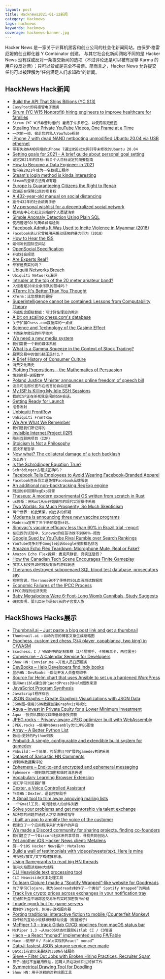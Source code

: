 ```yaml
---
layout: post
title: Hacknews2021-01-12新闻
category: Hacknews
tags: hacknews
keywords: hacknews
coverage: hacknews-banner.jpg
---
```


Hacker News 是一家关于计算机黑客和创业公司的社会化新闻网站，由保罗·格雷厄姆的创业孵化器 Y Combinator 创建。
与其它社会化新闻网站不同的是 Hacker News 没有踩或反对一条提交新闻的选项（不过评论还是可以被有足够 Karma 的用户投反对票）；只可以赞或是完全不投票。简而言之，Hacker News 允许提交任何可以被理解为“任何满足人们求知欲”的新闻。

## HackNews Hack新闻


- [Build the API That Ships Billions (YC S13)](https://www.easypost.com/careers)
- `EasyPost即将接管电子商务`
- [Sirum (YC W15 Nonprofit) hiring engineers to improve healthcare for families](https://www.sirum.org/about/#careers)
- `Sirum（YC W15非营利组织）雇用了许多职位，以使药品更便宜`
- [Stealing Your Private YouTube Videos, One Frame at a Time](https://bugs.xdavidhu.me/google/2021/01/11/stealing-your-private-videos-one-frame-at-a-time/)
- `一次偷一帧，偷走您的私人YouTube视频`
- [iPhone 7 with dead NAND netbooting unmodified Ubuntu 20.04 via USB ethernet](https://old.reddit.com/r/linux/comments/kux9xx/success_iphone_7_with_dead_nand_netbooting/)
- `带有失效NAND网络的iPhone 7通过USB以太网引导未修改的Ubuntu 20.04`
- [Setting goals for 2021 – A brief guide about personal goal setting](https://blog.doit.io/goal-setting/)
- `设定2021年的目标–有关个人目标设定的简要指南`
- [How to Become a Data Engineer in 2021](https://khashtamov.com/en/how-to-become-a-data-engineer/)
- `如何在2021年成为一名数据工程师`
- [Steam's login method is kinda interesting](https://owlspace.xyz/cybersec/steam-login/)
- `Steam的登录方法有点有趣`
- [Europe Is Guaranteeing Citizens the Right to Repair](https://reasonstobecheerful.world/europe-guarantee-right-to-repair-ifixit/)
- `欧洲正在保障公民的修复权`
- [A 432-year-old manual on social distancing](https://www.bbc.com/future/article/20210107-the-432-year-old-manual-on-social-distancing)
- `距今432年的社会疏离手册`
- [My personal wishlist for a decentralized social network](https://carter.sande.duodecima.technology/decentralized-wishlist/)
- `我对去中心化社交网络的个人愿望清单`
- [Simple Anomaly Detection Using Plain SQL](https://hakibenita.com/sql-anomaly-detection)
- `使用普通SQL的简单异常检测`
- [Facebook Admits It Was Used to Incite Violence in Myanmar (2018)](https://www.nytimes.com/2018/11/06/technology/myanmar-facebook.html)
- `Facebook承认它曾被用来煽动缅甸的暴力行为（2018）`
- [How to Hear the ISS](https://amsat-uk.org/beginners/how-to-hear-the-iss/)
- `如何听到国际空间站`
- [OpenSocial Specification](https://github.com/OpenSocial/spec/)
- `开放社会规范`
- [Are Experts Real?](https://fantasticanachronism.com/2021/01/11/are-experts-real/)
- `专家是真实的吗？`
- [Ubiquiti Networks Breach](https://mailchi.mp/ubnt/account-notification?e=30527b2904)
- `Ubiquiti Networks漏洞`
- [Intruder at the top of the 20 meter amateur band?](http://ka7oei.blogspot.com/2020/12/intruder-at-top-of-20-meter-amateur-band.html)
- `入侵者是20米业余乐队的顶峰吗？`
- [XTerm: It's Better Than You Thought](https://aduros.com/blog/xterm-its-better-than-you-thought/)
- `XTerm：比您想象的要好`
- [Superintelligence cannot be contained: Lessons from Computability Theory](https://arxiv.org/abs/1607.00913)
- `不能包含超级智能：可计算性理论的教训`
- [A bit on scaling chess.com's database](https://unstructed.tech/2021/01/11/your-legacy-database-is-outgrowing-itself/)
- `关于扩展Chess.com数据库的一点点`
- [Science and Technology of the Casimir Effect](https://physicstoday.scitation.org/doi/10.1063/PT.3.4656)
- `卡西米尔效应的科学技术`
- [We need a new media system](https://taibbi.substack.com/p/we-need-a-new-media-system)
- `我们需要一个新的媒体系统`
- [What Is a Gamma Squeeze in the Context of Stock Trading?](https://www.swfinstitute.org/news/83341/what-is-a-gamma-squeeze-in-the-context-of-stock-trading)
- `股票交易中的伽玛挤压是什么？`
- [A Brief History of Consumer Culture](https://thereader.mitpress.mit.edu/a-brief-history-of-consumer-culture/)
- `消费文化简史`
- [Plotting Propositions – the Mathematics of Persuasion](https://billwadge.wordpress.com/2021/01/11/plotting-propositions-the-mathematics-of-persuasion/)
- `策划命题–说服数学`
- [Poland Justice Minister announces online freedom of speech bill](https://polandin.com/51388314/justice-minister-announces-online-freedom-of-speech-bill)
- `波兰司法部长宣布在线言论自由法案`
- [My ISP Is Killing My Idle SSH Sessions](https://anderstrier.dk/2021/01/11/my-isp-is-killing-my-idle-ssh-sessions-yours-might-be-too/)
- `我的ISP正在杀死我空闲的SSH会话。`
- [Getting Ready for Launch](https://adhoc.team/2021/01/08/getting-ready-for-launch/)
- `准备发射`
- [Unbiquiti FrontRow](https://www.frontrow.com/)
- `Unbiquiti FrontRow`
- [We Are What We Remember](https://fs.blog/2021/01/we-remember/)
- `我们是我们所记得的`
- [Invisible Internet Project (I2P)](https://geti2p.net/en/)
- `隐形互联网项目（I2P）`
- [Stoicism Is Not a Philosophy](https://virginica.substack.com/p/stoicism-is-not-a-philosophy)
- `坚决不是哲学`
- [Now what? The collateral damage of a tech backlash](https://blog.nillium.com/now-what-the-collateral-damage-of-a-tech-backlash/)
- `怎么办？`
- [Is the Schrödinger Equation True?](https://www.scientificamerican.com/article/is-the-schroedinger-equation-true/)
- `Schrödinger方程式正确吗？`
- [Facebook Tells Employees to Avoid Wearing Facebook-Branded Apparel](https://www.theinformation.com/articles/facebook-tells-employees-to-avoid-wearing-facebook-branded-apparel)
- `Facebook告诉员工避免穿Facebook品牌服装`
- [An additional non-backtracking RegExp engine](https://v8.dev/blog/non-backtracking-regexp)
- `附加的非回溯RegExp引擎`
- [Theseus: A modern experimental OS written from scratch in Rust](https://github.com/theseus-os/Theseus)
- `us修斯：用Rust从头开始编写的现代实验操作系统`
- [Two Worlds: So Much Prosperity, So Much Skepticism](https://www.collaborativefund.com/blog/two-worlds/)
- `两个世界：如此繁荣，如此多的怀疑`
- [Moderna is announcing three new vaccine programs](https://investors.modernatx.com/news-releases/news-release-details/moderna-provides-business-update-and-announces-three-new)
- `Moderna宣布了三个新的疫苗计划。`
- [Sinovac's vaccine efficacy less than 60% in Brazil trial -report](https://www.reuters.com/article/us-health-coronavirus-coronavac/sinovacs-vaccine-efficacy-less-than-60-in-brazil-trial-report-idUSKBN29G14W)
- `在巴西的试验中，Sinovac的疫苗功效不到60％-报告`
- [Google Sued by YouTube Rival Rumble over Search Rankings](https://www.wsj.com/articles/google-sued-by-youtube-rival-over-search-rankings-11610407969)
- `YouTube竞争对手Google起诉Google搜索排名排名`
- [Amazon Echo Flex Teardown: Microphone Mute, Real or Fake?](https://electronupdate.blogspot.com/2021/01/amazon-echo-flex-microphone-mute-real.html)
- `Amazon Echo Flex拆解：麦克风静音，真实还是假？`
- [How the Canadian Tech Scene Encourages Finite Gameplay](https://alexdanco.com/2021/01/11/why-the-canadian-tech-scene-doesnt-work/)
- `加拿大科技界如何鼓励有限的游戏玩法`
- [Theranos destroyed subpoenaed SQL blood test database, prosecutors say](https://www.theregister.com/2021/01/12/theranos_database_loss/)
- `检察官说，Theranos破坏了传唤的SQL血液测试数据库`
- [Economic Failures of the IPCC Process](https://profstevekeen.medium.com/economic-failures-of-the-ipcc-process-e1fd6060092e)
- `IPCC流程的经济失败`
- [Baby Megalodons Were 6-Foot-Long Womb Cannibals, Study Suggests](https://www.nytimes.com/2021/01/10/science/megalodons-baby-shark.html)
- `研究表明，婴儿巨牙节是6尺长的子宫食人族`


## HackShows Hacks展示

- [ Thumbnail.ai – Just paste a blog post link and get a thumbnail](https://thumbnail.ai/)
- `Thumbnail.ai –自动为您的博客文章生成缩略图`
- [ Esochess, customized chess (3/4 player, capablanca, two king) in C/WASM](https://esochess.net)
- `Esochess，C / WASM中的定制象棋（3/4局棋手，卡帕布兰卡，两位国王）`
- [ Convier.me – A Calendar Service for Developers](https://convier.me)
- `Show HN：Convier.me –开发人员日历服务`
- [ DevBooks – Help Developers find indy books](https://thesmartcoder.dev/books/)
- `显示HN：DevBooks –帮助开发人员查找印书`
- [ Source for Helm chart that uses Ansible to set up a hardened WordPress](https://code.habd.as/comfusion/WordPress)
- `使用Ansible建立强化WordPress的Helm图表来源`
- [ JavaScript Program Synthesis](https://grgv.xyz/inductive_program_synthesis/)
- `JavaScript程序综合`
- [ JSON Graphs – Create Graphviz Visualizations with JSON Data](https://nounparse.com/)
- `JSON图–使用JSON数据创建Graphviz可视化`
- [ Aqua – Invest in Private Equity for a Lower Minimum Investment](http://investwithaqua.com)
- `Aqua –投资私募股权以降低最低投资额`
- [ JPEG.rocks – Privacy-aware JPEG optimizer built with WebAssembly](https://jpeg.rocks)
- `JPEG.rocks –使用WebAssembly优化JPEG图像`
- [ Array – A Better Python List](https://github.com/Lauriat/funct)
- `数组–更好的Python列表`
- [ Pmbuild: A simple, configurable and extendible build system for gamedev](https://github.com/polymonster/pmbuild)
- `Pmbuild：一个简单，可配置且可扩展的gamedev构建系统`
- [ Dataset of Sarcastic HN Comments](https://github.com/traghav/sarcasticHN)
- `讽刺HN数据集评论`
- [ Ephemere – End-to-end encrypted and ephemeral messaging](https://ephemere.app)
- `Ephemere –端到端的加密和临时消息传递`
- [ Vocabulary Learning Browser Extension](https://github.com/fertkir/vocabulary-to-google-sheet)
- `词汇学习浏览器扩展`
- [ Dexter, a Voice Controlled Assistant](https://github.com/iamsrp/dexter)
- `节目HN：Dexter，语音控制助手`
- [ A Gmail tool to trim away annoying mailing lists](https://trimbox.io/)
- `一个Gmail工具，可消除烦人的邮件列表`
- [ Solve your problems and get mentorship via talent exchange](https://www.aiir.app/)
- `解决您的问题并通过人才交流获得指导`
- [ I built an app to amplify the voice of the customer](https://shieldvoc.com/)
- `我建立了一个应用程序来扩大客户的声音`
- [ We made a Discord community for sharing projects, finding co-founders](https://discord.com/invite/4naFT8d)
- `我们建立了一个Discord社区来共享项目，寻找共同创始人`
- [ Yet another iOS Hacker News client: Metalens](https://apps.apple.com/us/app/metalens/id1506654571?ls=1)
- `另一个iOS Hacker News客户：Metalens`
- [ Build a wall of testimonials with videos/tweets/text. Here is mine](https://testimonial.to/testimonial/all)
- `用视频/推文/文字构建推荐墙。`
- [ Using flamegraphs to read big HN threads](https://trungdq88.github.io/hn-big-threads/index.html)
- `使用火焰图读取HN大线程`
- [ CLI Heaviside text processing tool](https://github.com/mcastorina/heavi)
- `CLI Heaviside文本处理工具`
- [ To learn Clojure I made a “Spotify Wrapped”-like website for Goodreads](https://www.readingyear.com)
- `为了学习Clojure，我为Goodreads制作了一个类似“ Spotify Wrapped”的网站`
- [ Track live crypto prices across exchanges in your notification tray](https://cryptowale.com/)
- `在通知托盘中跟踪各交易所的实时加密货币价格`
- [ I made ngork but for game servers](https://playit.gg/)
- `我制作了Ngork，但用于游戏服务器`
- [ Porting traditional interactive fiction to mobile (Counterfeit Monkey)](https://memalign.github.io/m/counterfeitmonkey/index.html)
- `将传统的互动小说移植到移动设备（假冒猴子）`
- [ McPiper 1.3 – track Gitlab CI/CD pipelines from macOS status bar](https://www.mcpiper.app/)
- `McPiper 1.3 –从macOS状态栏跟踪Gitlab CI / CD管道`
- [ Hacn – a React “monad” implemented using F#/Fable](https://github.com/pj/hacn)
- `Hacn –使用F＃/ Fable实现的React“ monad”`
- [ DatoJi fastest JSON storage service ever made](https://datoji.dev)
- `DatoJi有史以来最快的JSON存储服务`
- [ Sieve – Filter Out Jobs with Broken Hiring Practices, Recruiter Spam](https://sievejobs.com/)
- `筛子–通过不当雇用做法，招聘人员垃圾邮件过滤掉工作`
- [ Symmetrical Drawing Tool for Doodling](https://www.aliciaunderhill.xyz/Andala/)
- `Show HN：用于涂鸦的对称绘图工具`

